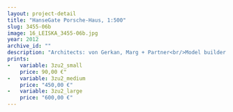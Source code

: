 ```yaml
---
layout: project-detail
title: "HanseGate Porsche-Haus, 1:500"
slug: 3455-06b
image: 16_LEISKA_3455-06b.jpg
year: 2012
archive_id: ""
description: "Architects: von Gerkan, Marg + Partner<br/>Model builder: Wiens + Partner"
prints: 
-   variable: 3zu2_small
    price: 90,00 €"
-   variable: 3zu2_medium
    price: "450,00 €"
-   variable: 3zu2_large
    price: "600,00 €"
---
```

